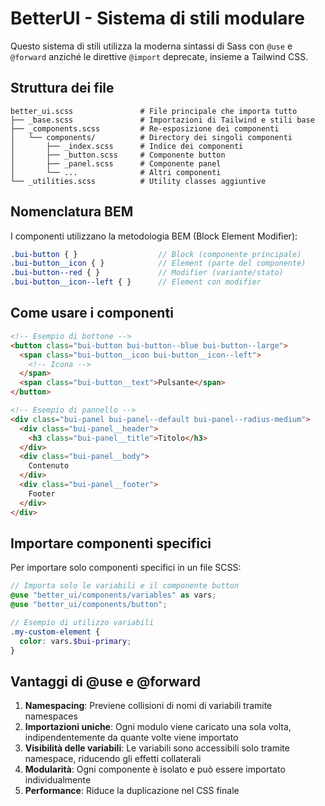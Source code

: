 # BetterUI - Sistema di stili modulare

Questo sistema di stili utilizza la moderna sintassi di Sass con `@use` e `@forward` anziché le direttive `@import` deprecate, insieme a Tailwind CSS.

## Struttura dei file

```
better_ui.scss               # File principale che importa tutto
├── _base.scss               # Importazioni di Tailwind e stili base
├── _components.scss         # Re-esposizione dei componenti
│   └── components/          # Directory dei singoli componenti
│       ├── _index.scss      # Indice dei componenti
│       ├── _button.scss     # Componente button
│       ├── _panel.scss      # Componente panel
│       └── ...              # Altri componenti
└── _utilities.scss          # Utility classes aggiuntive
```

## Nomenclatura BEM

I componenti utilizzano la metodologia BEM (Block Element Modifier):

```scss
.bui-button { }                  // Block (componente principale)
.bui-button__icon { }            // Element (parte del componente)
.bui-button--red { }             // Modifier (variante/stato)
.bui-button__icon--left { }      // Element con modifier
```

## Come usare i componenti

```html
<!-- Esempio di bottone -->
<button class="bui-button bui-button--blue bui-button--large">
  <span class="bui-button__icon bui-button__icon--left">
    <!-- Icona -->
  </span>
  <span class="bui-button__text">Pulsante</span>
</button>

<!-- Esempio di pannello -->
<div class="bui-panel bui-panel--default bui-panel--radius-medium">
  <div class="bui-panel__header">
    <h3 class="bui-panel__title">Titolo</h3>
  </div>
  <div class="bui-panel__body">
    Contenuto
  </div>
  <div class="bui-panel__footer">
    Footer
  </div>
</div>
```

## Importare componenti specifici

Per importare solo componenti specifici in un file SCSS:

```scss
// Importa solo le variabili e il componente button
@use "better_ui/components/variables" as vars;
@use "better_ui/components/button";

// Esempio di utilizzo variabili
.my-custom-element {
  color: vars.$bui-primary;
}
```

## Vantaggi di @use e @forward

1. **Namespacing**: Previene collisioni di nomi di variabili tramite namespaces
2. **Importazioni uniche**: Ogni modulo viene caricato una sola volta, indipendentemente da quante volte viene importato
3. **Visibilità delle variabili**: Le variabili sono accessibili solo tramite namespace, riducendo gli effetti collaterali
4. **Modularità**: Ogni componente è isolato e può essere importato individualmente
5. **Performance**: Riduce la duplicazione nel CSS finale 